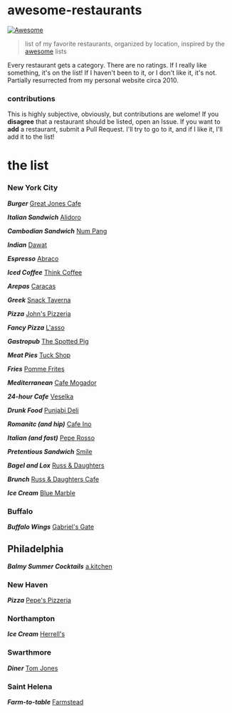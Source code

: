 # awesome-restaurants

[![Awesome](https://cdn.rawgit.com/sindresorhus/awesome/d7305f38d29fed78fa85652e3a63e154dd8e8829/media/badge.svg)](https://github.com/sindresorhus/awesome)

> list of my favorite restaurants, organized by location, inspired by the [awesome](https://github.com/sindresorhus/awesome) lists

Every restaurant gets a category. There are no ratings. If I really like something, it's on the list! If I haven't been to it, or I don't like it, it's not. Partially resurrected from my personal website circa 2010.

### contributions

This is highly subjective, obviously, but contributions are welome! If you  **disagree** that a restaurant should be listed, open an Issue. If you want to **add** a restaurant, submit a Pull Request. I'll try to go to it, and if I like it, I'll add it to the list! 

# the list

### New York City

***Burger***
[Great Jones Cafe](http://nymag.com/listings/restaurant/great-jones-cafe/)

***Italian Sandwich***
[Alidoro](http://nymag.com/listings/restaurant/alidoro/)

***Cambodian Sandwich***
[Num Pang](http://nymag.com/listings/restaurant/num-pang/)

***Indian***
[Dawat](http://nymag.com/listings/restaurant/dawat/)

***Espresso***
[Abraco](http://nymag.com/listings/restaurant/abraco/)

***Iced Coffee***
[Think Coffee](http://nymag.com/listings/restaurant/Think-Coffee/)

***Arepas***
[Caracas](http://nymag.com/listings/restaurant/caracas-arepa-bar/)

***Greek***
[Snack Taverna](http://nymag.com/listings/restaurant/snack-taverna/)

***Pizza***
[John's Pizzeria](http://nymag.com/listings/restaurant/johns_pizzeria00/)

***Fancy Pizza***
[L'asso](http://nymag.com/listings/restaurant/lasso/)

***Gastropub***
[The Spotted Pig](http://nymag.com/listings/restaurant/spotted-pig/)

***Meat Pies***
[Tuck Shop](http://nymag.com/listings/restaurant/tuck-shop/)

***Fries***
[Pomme Frites](http://nymag.com/listings/restaurant/pommes-frites/)

***Mediterranean***
[Cafe Mogador](http://nymag.com/listings/restaurant/cafe_mogador/)

***24-hour Cafe***
[Veselka](http://nymag.com/listings/restaurant/veselka/)

***Drunk Food***
[Punjabi Deli](http://nymag.com/listings/restaurant/punjabi-deli/)

***Romanitc (and hip)***
[Cafe Ino](http://nymag.com/listings/restaurant/ino/)

***Italian (and fast)***
[Pepe Rosso](http://nymag.com/listings/restaurant/pepe-rosso-to-go/)

***Pretentious Sandwich***
[Smile](http://nymag.com/listings/stores/the-smile/)

***Bagel and Lox***
[Russ & Daughters](http://nymag.com/listings/stores/russ_and_daughters/)

***Brunch***
[Russ & Daughters Cafe](http://nymag.com/listings/restaurant/russ-daughters-cafe/)

***Ice Cream***
[Blue Marble](http://nymag.com/listings/restaurant/blue-marble01/)

### Buffalo

***Buffalo Wings***
[Gabriel's Gate](http://gabrielsgate.page.tl/)

## Philadelphia

***Balmy Summer Cocktails***
[a.kitchen](http://www.akitchenphilly.com/)

### New Haven

***Pizza***
[Pepe's Pizzeria](http://pepespizzeria.com/)

### Northampton

***Ice Cream***
[Herrell's](http://www.herrells.com/)

### Swarthmore

***Diner***
[Tom Jones](http://www.yelp.com/biz/tom-jones-family-restaurant-brookhaven)

### Saint Helena

***Farm-to-table***
[Farmstead](http://www.longmeadowranch.com/Farmstead/Restaurant)
